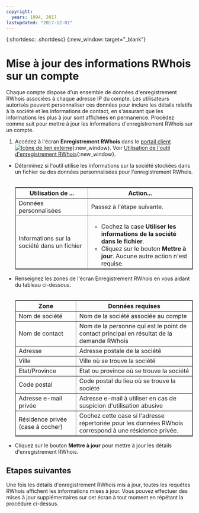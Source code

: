 ```yaml
---
copyright:
  years: 1994, 2017
lastupdated: "2017-12-01"
---
```


{:shortdesc: .shortdesc}
{:new_window: target="_blank"}

# Mise à jour des informations RWhois sur un compte

Chaque compte dispose d'un ensemble de données d'enregistrement RWhois associées à chaque adresse IP du compte. Les utilisateurs autorisés peuvent personnaliser ces données pour inclure les détails relatifs à la société et les informations de contact, en s'assurant que les informations les plus à jour sont affichées en permanence. Procédez comme suit pour mettre à jour les informations d'enregistrement RWhois sur un compte.

1. Accédez à l'écran **Enregistrement RWhois** dans le [portail client ![Icône de lien externe](../../icons/launch-glyph.svg "Icône de lien externe")](https://control.softlayer.com/){:new_window}. Voir [Utilisation de l'outil d'enregistrement RWhois](rwhois-screen.html){:new_window}.
* Déterminez si l'outil utilise les informations sur la société stockées dans un fichier ou des données personnalisées pour l'enregistrement RWhois.<br/><br/><table border="1"><tr><th>Utilisation de ...</th><th>Action...</th></tr><tr><td>Données personnalisées</td><td>Passez à l'étape suivante.</td></tr><tr><td>Informations sur la société dans un fichier</td><td><ul><li>Cochez la case **Utiliser les informations de la société dans le fichier**.</li><li>Cliquez sur le bouton **Mettre à jour**. Aucune autre action n'est requise.</li></ul></td></tr></table>
* Renseignez les zones de l'écran Enregistrement RWhois en vous aidant du tableau ci-dessous.<br/><br/><table border="1"><tr><th>Zone</th><th>Données requises</th></tr><tr><td>Nom de société</td><td>Nom de la société associée au compte</td></tr><tr><td>Nom de contact</td><td>Nom de la personne qui est le point de contact principal en résultat de la demande RWhois</td></tr><tr><td>Adresse</td><td>Adresse postale de la société</td></tr><tr><td>Ville</td><td>Ville où se trouve la société</td></tr><tr><td>Etat/Province</td><td>Etat ou province où se trouve la société</td></tr><tr><td>Code postal</td><td>Code postal du lieu où se trouve la société</td></tr><tr><td>Adresse e-mail privée</td><td>Adresse e-mail à utiliser en cas de suspicion d'utilisation abusive</td></tr><tr><td>Résidence privée (case à cocher)</td><td>Cochez cette case si l'adresse répertoriée pour les données RWhois correspond à une résidence privée.</td></tr></table>
* Cliquez sur le bouton **Mettre à jour** pour mettre à jour les détails d'enregistrement RWhois.

## Etapes suivantes

Une fois les détails d'enregistrement RWhois mis à jour, toutes les requêtes RWhois affichent les informations mises à jour. Vous pouvez effectuer des mises à jour supplémentaires sur cet écran à tout moment en répétant la procédure ci-dessus.
